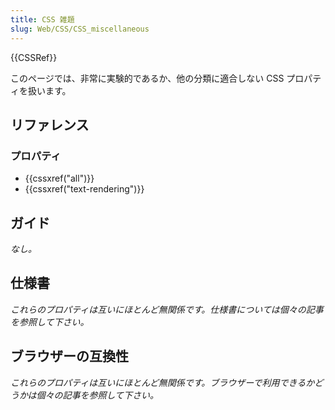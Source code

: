 ```yaml
---
title: CSS 雑題
slug: Web/CSS/CSS_miscellaneous
---
```


{{CSSRef}}

このページでは、非常に実験的であるか、他の分類に適合しない CSS プロパティを扱います。

## リファレンス

### プロパティ

- {{cssxref("all")}}
- {{cssxref("text-rendering")}}

## ガイド

_なし。_

## 仕様書

_これらのプロパティは互いにほとんど無関係です。仕様書については個々の記事を参照して下さい。_

## ブラウザーの互換性

_これらのプロパティは互いにほとんど無関係です。ブラウザーで利用できるかどうかは個々の記事を参照して下さい。_
